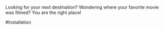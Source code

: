 Looking for your next destination? Wondering where your favorite movie was filmed? You are the right place!

#Installation